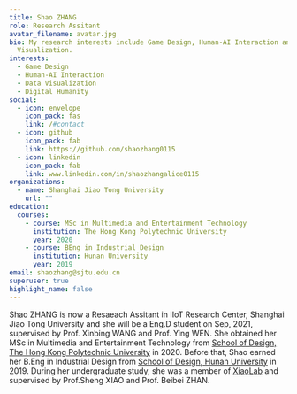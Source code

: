 ```yaml
---
title: Shao ZHANG
role: Research Assitant
avatar_filename: avatar.jpg
bio: My research interests include Game Design, Human-AI Interaction and Data
  Visualization.
interests:
  - Game Design
  - Human-AI Interaction
  - Data Visualization
  - Digital Humanity
social:
  - icon: envelope
    icon_pack: fas
    link: /#contact
  - icon: github
    icon_pack: fab
    link: https://github.com/shaozhang0115
  - icon: linkedin
    icon_pack: fab
    link: www.linkedin.com/in/shaozhangalice0115
organizations:
  - name: Shanghai Jiao Tong University
    url: ""
education:
  courses:
    - course: MSc in Multimedia and Entertainment Technology
      institution: The Hong Kong Polytechnic University
      year: 2020
    - course: BEng in Industrial Design
      institution: Hunan University
      year: 2019
email: shaozhang@sjtu.edu.cn
superuser: true
highlight_name: false
---
```

Shao ZHANG is now a Resaeach Assitant in IIoT Research Center, Shanghai Jiao Tong University and she will be a Eng.D student on Sep, 2021, supervised by Prof. Xinbing WANG and Prof. Ying WEN. She obtained her MSc in Multimedia and Entertainment Technology from [School of Design, The Hong Kong Polytechnic University](https://www.sd.polyu.edu.hk/en/) in 2020. Before that, Shao earned her B.Eng in Industrial Design from [School of Design, Hunan University](http://design.hnu.edu.cn/) in 2019. During her undergraduate study, she was a member of [XiaoLab](https://github.com/ShaoZhang0115/shaozhang/blob/master/content/home/xiaolab.net) and supervised by Prof.Sheng XIAO and Prof. Beibei ZHAN.